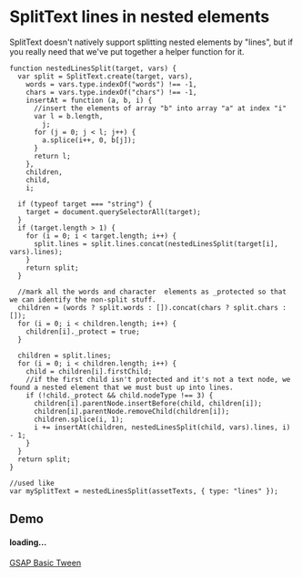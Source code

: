 # SplitText lines in nested elements

SplitText doesn't natively support splitting nested elements by "lines", but if you really need that we've put together a helper function for it.

```
function nestedLinesSplit(target, vars) {
  var split = SplitText.create(target, vars),
    words = vars.type.indexOf("words") !== -1,
    chars = vars.type.indexOf("chars") !== -1,
    insertAt = function (a, b, i) {
      //insert the elements of array "b" into array "a" at index "i"
      var l = b.length,
        j;
      for (j = 0; j < l; j++) {
        a.splice(i++, 0, b[j]);
      }
      return l;
    },
    children,
    child,
    i;

  if (typeof target === "string") {
    target = document.querySelectorAll(target);
  }
  if (target.length > 1) {
    for (i = 0; i < target.length; i++) {
      split.lines = split.lines.concat(nestedLinesSplit(target[i], vars).lines);
    }
    return split;
  }

  //mark all the words and character  elements as _protected so that we can identify the non-split stuff.
  children = (words ? split.words : []).concat(chars ? split.chars : []);
  for (i = 0; i < children.length; i++) {
    children[i]._protect = true;
  }

  children = split.lines;
  for (i = 0; i < children.length; i++) {
    child = children[i].firstChild;
    //if the first child isn't protected and it's not a text node, we found a nested element that we must bust up into lines.
    if (!child._protect && child.nodeType !== 3) {
      children[i].parentNode.insertBefore(child, children[i]);
      children[i].parentNode.removeChild(children[i]);
      children.splice(i, 1);
      i += insertAt(children, nestedLinesSplit(child, vars).lines, i) - 1;
    }
  }
  return split;
}

//used like
var mySplitText = nestedLinesSplit(assetTexts, { type: "lines" });
```

## Demo[​](#demo "Direct link to Demo")

#### loading...

[GSAP Basic Tween](https://codepen.io/GreenSock/embed/d754bcc333a42b5e654e67595951901b?default-tab=result\&theme-id=41164)
